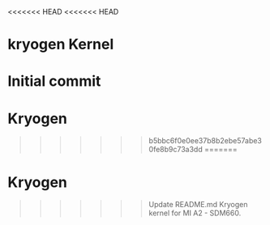 <<<<<<< HEAD
<<<<<<< HEAD
# kryogen Kernel
Initial commit
=======
# Kryogen
>>>>>>> b5bbc6f0e0ee37b8b2ebe57abe30fe8b9c73a3dd
=======
# Kryogen
>>>>>>> Update README.md
Kryogen kernel for MI A2 - SDM660.
